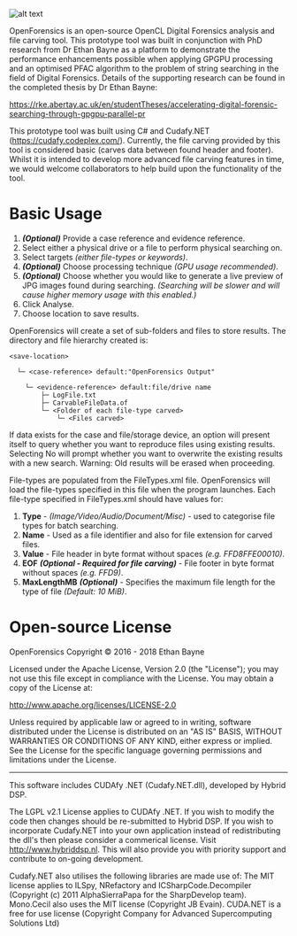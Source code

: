 ![alt text](https://github.com/ethanbayne/OpenForensics/blob/master/OpenForensics/Resources/OpenForensicsLogo2.png "OpenForensics Logo")

OpenForensics is an open-source OpenCL Digital Forensics analysis and file carving tool. This prototype tool was built in conjunction with PhD research from Dr Ethan Bayne as a platform to demonstrate the performance enhancements possible when applying GPGPU processing and an optimised PFAC algorithm to the problem of string searching in the field of Digital Forensics. Details of the supporting research can be found in the completed thesis by Dr Ethan Bayne:

https://rke.abertay.ac.uk/en/studentTheses/accelerating-digital-forensic-searching-through-gpgpu-parallel-pr

This prototype tool was built using C# and Cudafy.NET (https://cudafy.codeplex.com/). Currently, the file carving provided by this tool is considered basic (carves data between found header and footer). Whilst it is intended to develop more advanced file carving features in time, we would welcome collaborators to help build upon the functionality of the tool.

# Basic Usage
   1. ___(Optional)___ Provide a case reference and evidence reference.
   2. Select either a physical drive or a file to perform physical searching on.
   3. Select targets _(either file-types or keywords)_.
   4. ___(Optional)___ Choose processing technique _(GPU usage recommended)_.
   5. ___(Optional)___ Choose whether you would like to generate a live preview of JPG images found during searching. _(Searching will be slower and will cause higher memory usage with this enabled.)_
   6. Click Analyse.
   7. Choose location to save results.

OpenForensics will create a set of sub-folders and files to store results. The directory and file hierarchy created is: 

    <save-location>

      └─ <case-reference> default:"OpenForensics Output"
 
        └─ <evidence-reference> default:file/drive name
            ├─ LogFile.txt
            ├─ CarvableFileData.of
            └─ <Folder of each file-type carved>
                └─ <Files carved>

If data exists for the case and file/storage device, an option will present itself to query whether you want to reproduce files using existing results. Selecting No will prompt whether you want to overwrite the existing results with a new search. Warning: Old results will be erased when proceeding.

File-types are populated from the FileTypes.xml file. OpenForensics will load the file-types specified in this file when the program launches. Each file-type specified in FileTypes.xml should have values for:

   1. __Type__ - _(Image/Video/Audio/Document/Misc)_ - used to categorise file types for batch searching.
   2. __Name__ - Used as a file identifier and also for file extension for carved files.
   3. __Value__ - File header in byte format without spaces _(e.g. FFD8FFE00010)_.
   4. __EOF__ ___(Optional - Required for file carving)___ - File footer in byte format without spaces _(e.g. FFD9)_.
   5. __MaxLengthMB__ ___(Optional)___ - Specifies the maximum file length for the type of file _(Default: 10 MiB)_.

# Open-source License
OpenForensics Copyright © 2016 - 2018 Ethan Bayne

Licensed under the Apache License, Version 2.0 (the "License"); you may not use this file except in compliance with the License. You may obtain a copy of the License at:

http://www.apache.org/licenses/LICENSE-2.0

Unless required by applicable law or agreed to in writing, software distributed under the License is distributed on an "AS IS" BASIS, WITHOUT WARRANTIES OR CONDITIONS OF ANY KIND, either express or implied. See the License for the specific language governing permissions and limitations under the License.

---

This software includes CUDAfy .NET (Cudafy.NET.dll), developed by Hybrid DSP.

The LGPL v2.1 License applies to CUDAfy .NET. If you wish to modify the code then changes should be re-submitted to Hybrid DSP. If you wish to incorporate Cudafy.NET into your own application instead of redistributing the dll's then please consider a commerical license. Visit http://www.hybriddsp.nl. This will also provide you with priority support and contribute to on-going development.

Cudafy.NET also utilises the following libraries are made use of:
The MIT license applies to ILSpy, NRefactory and ICSharpCode.Decompiler (Copyright (c) 2011 AlphaSierraPapa for the SharpDevelop team).
Mono.Cecil also uses the MIT license (Copyright JB Evain).
CUDA.NET is a free for use license (Copyright Company for Advanced Supercomputing Solutions Ltd)
